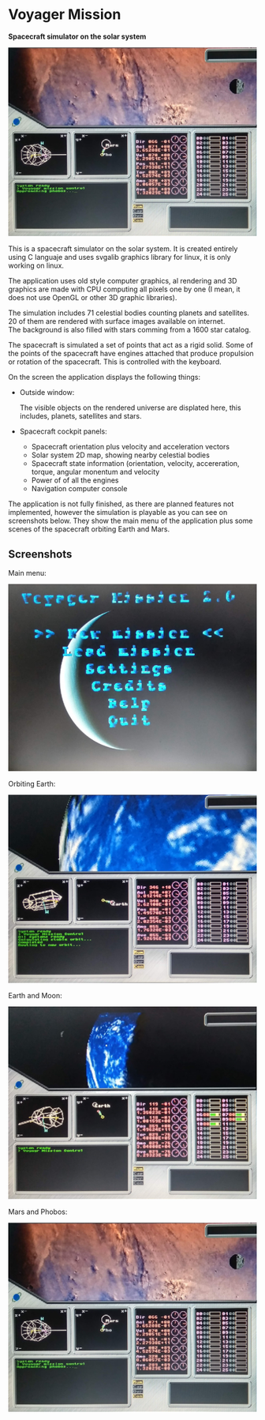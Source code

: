 # Voyager Mission

**Spacecraft simulator on the solar system**

![marsandphobos](./screenshots/mars_and_phobos.jpg)

This is a spacecraft simulator on the solar system.
It is created entirely using C languaje and uses svgalib graphics library for linux, it is only working on linux.

The application uses old style computer graphics, al rendering and 3D graphics are made with CPU computing all pixels one by one
(I mean, it does not use OpenGL or other 3D graphic libraries).

The simulation includes 71 celestial bodies counting planets and satellites. 20 of them are rendered with surface images available on internet.									
The background is also filled with stars comming from a 1600 star catalog.

The spacecraft is simulated a set of points that act as a rigid solid. Some of the points of the spacecraft have engines attached that produce propulsion or rotation of the spacecraft. This is controlled with the keyboard.

On the screen the application displays the following things:

- Outside window: 
  
  The visible objects on the rendered universe are displated here, this includes, planets, satellites and stars.

- Spacecraft cockpit panels:
  - Spacecraft orientation plus velocity and acceleration vectors
  - Solar system 2D map, showing nearby celestial bodies 
  - Spacecraft state information (orientation, velocity, accereration, torque, angular monentum and velocity
  - Power of of all the engines
  - Navigation computer console

The application is not fully finished, as there are planned features not implemented, however the simulation is playable as you can see on screenshots below.
They show the main menu of the application plus some scenes of the spacecraft orbiting Earth and Mars.

## Screenshots

Main menu:

![mainmenu](./screenshots/main_menu.jpg)

Orbiting Earth:

![orbitingearth](./screenshots/orbiting_earth.jpg)

Earth and Moon:

![earthandmoon](./screenshots/earth_and_moon.jpg)

Mars and Phobos:

![marsandphobos](./screenshots/mars_and_phobos.jpg)
